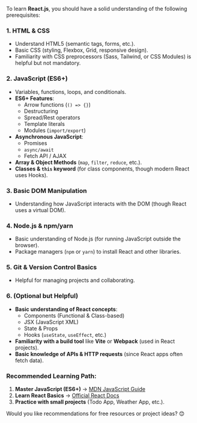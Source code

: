 To learn **React.js**, you should have a solid understanding of the following prerequisites:

### 1. **HTML & CSS**
   - Understand HTML5 (semantic tags, forms, etc.).
   - Basic CSS (styling, Flexbox, Grid, responsive design).
   - Familiarity with CSS preprocessors (Sass, Tailwind, or CSS Modules) is helpful but not mandatory.

### 2. **JavaScript (ES6+)**
   - Variables, functions, loops, and conditionals.
   - **ES6+ Features**:
     - Arrow functions (`() => {}`)
     - Destructuring
     - Spread/Rest operators
     - Template literals
     - Modules (`import/export`)
   - **Asynchronous JavaScript**:
     - Promises
     - `async/await`
     - Fetch API / AJAX
   - **Array & Object Methods** (`map`, `filter`, `reduce`, etc.).
   - **Classes & `this` keyword** (for class components, though modern React uses Hooks).

### 3. **Basic DOM Manipulation**
   - Understanding how JavaScript interacts with the DOM (though React uses a virtual DOM).

### 4. **Node.js & npm/yarn**
   - Basic understanding of Node.js (for running JavaScript outside the browser).
   - Package managers (`npm` or `yarn`) to install React and other libraries.

### 5. **Git & Version Control Basics**
   - Helpful for managing projects and collaborating.

### 6. **(Optional but Helpful)**
   - **Basic understanding of React concepts**:
     - Components (Functional & Class-based)
     - JSX (JavaScript XML)
     - State & Props
     - Hooks (`useState`, `useEffect`, etc.)
   - **Familiarity with a build tool** like **Vite** or **Webpack** (used in React projects).
   - **Basic knowledge of APIs & HTTP requests** (since React apps often fetch data).

### Recommended Learning Path:
1. **Master JavaScript (ES6+)** → [MDN JavaScript Guide](https://developer.mozilla.org/en-US/docs/Web/JavaScript)  
2. **Learn React Basics** → [Official React Docs](https://react.dev/learn)  
3. **Practice with small projects** (Todo App, Weather App, etc.).  

Would you like recommendations for free resources or project ideas? 😊